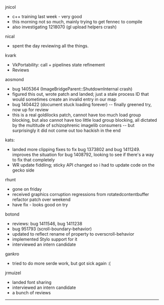 jnicol
* c++ training last week - very good
* this morning not so much, mainly trying to get fennec to compile
* also investigating 1218070 (gl upload helpers crash)



nical
* spent the day reviewing all the things.



kvark
* VkPortability: call + pipelines state refinement
* Reviews



aosmond
* bug 1405364 (ImageBridgeParent::ShutdownInternal crash)
* figured this out, wrote patch and landed; just a stale process ID that would sometimes create an invalid entry in our map
* bug 1404422 (document stuck loading forever) -- finally greened try, now up for review
* this is a real goldilocks patch, cannot have too much load group blocking, but also cannot have too little load group blocking, all dictated by the multitude of schizophrenic imagelib consumers -- but surprisingly it did not come out too hackish in the end



kats:
* landed more clipping fixes to fix bug 1373802 and bug 1411249. improves the situation for bug 1408792, looking to see if there's a way to fix that completely
* WR update fiddling; sticky API changed so i had to update code on the gecko side



rhunt
* gone on friday
* received graphics corruption regressions from rotatedcontentbuffer refactor patch over weekend
* have fix - looks good on try



botond
* reviews: bug 1411546, bug 1411238 
* bug 951793 (scroll-boundary-behavior) 
* updated to reflect rename of property to overscroll-behavior 
* implemented Stylo support for it
* interviewed an intern candidate



gankro
* tried to do more serde work, but got sick again :(



jrmuizel
* landed font sharing
* interviewed an intern candidate
* a bunch of reviews

________________


